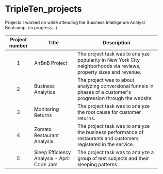 # TripleTen_projects
Projects I worked on while attending the Business Intelligence Analyst Bootcamp. (in progress...)


| Project number | Title | Description |
| :-----------: | ----------- |----------- |
| 1 | AirBnB Project| The project task was to analyze popularity in New York City neighborhoods via reviews, property sizes and revenue. |
| 2 | Business Analytics | The project was to about analyzing conversional funnels in phases of a customer's progression through the website |
| 3 | Monitoring Returns | The project task was to analyze the root cause for customer returns. | 
| 4 | Zomato Restaurant Analysis | The project task was to analyze the business performance of restaurants and customers registered in the service. | 
| 5 | Sleep Efficiency Analysis - April Code Jam | The project task was to analyze a group of test subjects and their sleeping patterns. | 
